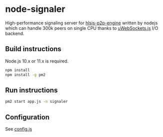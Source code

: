
# node-signaler

High-performance signaling server for [hlsjs-p2p-engine](https://github.com/cdnbye/hlsjs-p2p-engine) written by nodejs which can handle 300k peers on single CPU thanks to [uWebSockets.js](https://github.com/uNetworking/uWebSockets.js) I/O backend.

## Build instructions

Node.js 10.x or 11.x is required.

```sh
npm install
npm install -g pm2
```

## Run instructions

```sh
pm2 start app.js -n signaler
```

## Configuration

See [config.js](config.js)
